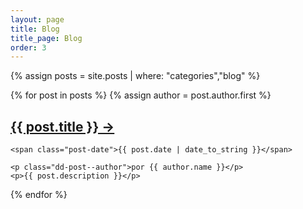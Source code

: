 ```yaml
---
layout: page
title: Blog
title_page: Blog
order: 3
---
```


{% assign posts = site.posts | where: "categories","blog" %}

<div class="posts">
  {% for post in posts %}
  {% assign author = post.author.first %}
  <div class="post">
    <h2 class="post-title dd-post-title">
      <a href="{{ post.url }}">
        {{ post.title }} →
      </a>
    </h2>

    <span class="post-date">{{ post.date | date_to_string }}</span>

    <p class="dd-post--author">por {{ author.name }}</p>
    <p>{{ post.description }}</p>

  </div>
  {% endfor %}
</div>
